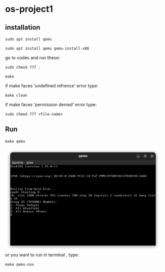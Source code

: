 # os-project1
## installation
```
sudo apt install qemu
```
```
sudo apt install qemu qemu-install-x86
```
go to codes and run these:
```
sudo chmod 777 .
```
```
make
```
if make faces 'undefined refrence' error type:
```
make clean
```
if make faces 'permission denied' error type:
```
sudo chmod 777 <file-name>
```
## Run
```shell
make qemu 
```
![Diagram](screenshots/xv6-boot.png)
or you want to run in terminal , type:
```
make qemu-nox
```